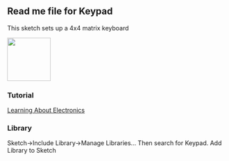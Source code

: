## Read me file for Keypad

This sketch sets up a 4x4 matrix keyboard

<img src="http://www.learningaboutelectronics.com/images/4x4-matrix-keypad-pinout.png" width="100" />

### Tutorial

[Learning About Electronics](http://www.learningaboutelectronics.com/Articles/Arduino-keypad-circuit.php)

### Library

Sketch->Include Library->Manage Libraries... Then search for Keypad.
Add Library to Sketch
